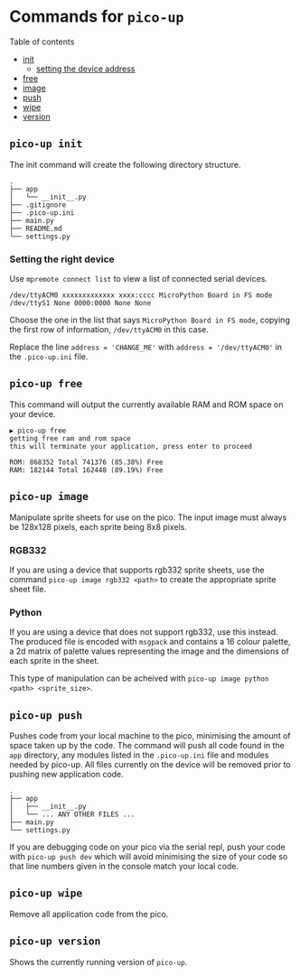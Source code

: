 # Commands for `pico-up` 

Table of contents

* [init](#pico-up-init)
  * [setting the device address](#setting-the-right-device)
* [free](#pico-up-free)
* [image](#pico-up-image)
* [push](#pico-up-push)
* [wipe](#pico-up-wipe)
* [version](#pico-up-version)

## `pico-up init`

The init command will create the following directory structure.

```
.
├── app
│   └── __init__.py
├── .gitignore
├── .pico-up.ini
├── main.py
├── README.md
└── settings.py
```

### Setting the right device

Use `mpremote connect list` to view a list of connected serial devices.

```
/dev/ttyACM0 xxxxxxxxxxxxx xxxx:cccc MicroPython Board in FS mode
/dev/ttyS1 None 0000:0000 None None
```

Choose the one in the list that says `MicroPython Board in FS mode`,
copying the first row of information, `/dev/ttyACM0` in this case.

Replace the line `address = 'CHANGE_ME'` with `address = '/dev/ttyACM0'` 
in the `.pico-up.ini` file.

## `pico-up free`

This command will output the currently available RAM and ROM space on your device.

```
▶ pico-up free
getting free ram and rom space
this will terminate your application, press enter to proceed

ROM: 868352 Total 741376 (85.38%) Free
RAM: 182144 Total 162448 (89.19%) Free
```

## `pico-up image`

Manipulate sprite sheets for use on the pico. The input image must always be 128x128 pixels, each sprite being 8x8 
pixels.

### RGB332

If you are using a device that supports rgb332 sprite sheets, use the command `pico-up image rgb332 <path>` to create
the appropriate sprite sheet file.

### Python

If you are using a device that does not support rgb332, use this instead. The produced file is encoded with `msgpack`
and contains a 16 colour palette, a 2d matrix of palette values representing the image and the dimensions of each sprite
in the sheet.

This type of manipulation can be acheived with `pico-up image python <path> <sprite_size>`.

## `pico-up push`

Pushes code from your local machine to the pico, minimising the amount of space taken up by the code. The command will 
push all code found in the `app` directory, any modules listed in the `.pico-up.ini` file and modules needed by pico-up.
All files currently on the device will be removed prior to pushing new application code.

```
.
├── app
│   ├── __init__.py
│   └── ... ANY OTHER FILES ...
├── main.py
└── settings.py
```

If you are debugging code on your pico via the serial repl, push your code with `pico-up push dev` which will avoid 
minimising the size of your code so that line numbers given in the console match your local code.

## `pico-up wipe`

Remove all application code from the pico.

## `pico-up version`

Shows the currently running version of `pico-up`.
